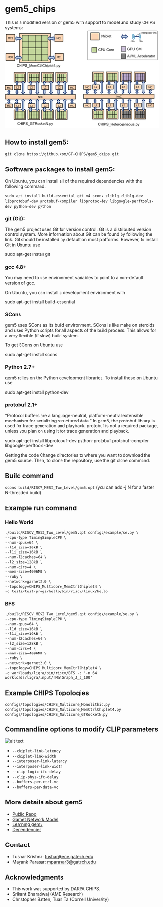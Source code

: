 # gem5_chips

This is a modified version of gem5 with support to model and study CHIPS systems:
![alt text](https://github.com/GT-CHIPS/gem5_chips/blob/master/images/chips_examples.png)



How to install gem5:
-------------------------------------

`git clone https://github.com/GT-CHIPS/gem5_chips.git`


Software packages to install gem5:
-------------------------------------

On Ubuntu, you can install all of the required dependencies with the following command.

```sudo apt install build-essential git m4 scons zlib1g zlib1g-dev libprotobuf-dev protobuf-compiler libprotoc-dev libgoogle-perftools-dev python-dev python```


### git (Git):

The gem5 project uses Git for version control. Git is a distributed version control system. More information about Git can be found by following the link. Git should be installed by default on most platforms. However, to install Git in Ubuntu use

sudo apt-get install git

### gcc 4.8+

You may need to use environment variables to point to a non-default version of gcc.

On Ubuntu, you can install a development environment with

sudo apt-get install build-essential

### SCons
gem5 uses SCons as its build environment. SCons is like make on steroids and uses Python scripts for all aspects of the build process. This allows for a very flexible (if slow) build system.

To get SCons on Ubuntu use

sudo apt-get install scons

### Python 2.7+
gem5 relies on the Python development libraries. To install these on Ubuntu use

sudo apt-get install python-dev

### protobuf 2.1+
“Protocol buffers are a language-neutral, platform-neutral extensible mechanism for serializing structured data.” In gem5, the protobuf library is used for trace generation and playback. protobuf is not a required package, unless you plan on using it for trace generation and playback.

sudo apt-get install libprotobuf-dev python-protobuf protobuf-compiler libgoogle-perftools-dev

Getting the code
Change directories to where you want to download the gem5 source. Then, to clone the repository, use the git clone command.


Build command
--------------
```scons build/RISCV_MESI_Two_Level/gem5.opt```
(you can add -j N for a faster N-threaded build)


Example run command
--------------
### Hello World
```
./build/RISCV_MESI_Two_Level/gem5.opt configs/example/se.py \
--cpu-type TimingSimpleCPU \
--num-cpus=64 \
--l1d_size=16kB \
--l1i_size=16kB \
--num-l2caches=64 \
--l2_size=128kB \
--num-dirs=4 \
--mem-size=4096MB \
--ruby \
--network=garnet2.0 \
--topology=CHIPS_Multicore_MemCtrlChiplet4 \
-c tests/test-progs/hello/bin/riscv/linux/hello
```

### BFS
```
./build/RISCV_MESI_Two_Level/gem5.opt configs/example/se.py \
--cpu-type TimingSimpleCPU \
--num-cpus=64 \
--l1d_size=16kB \
--l1i_size=16kB \
--num-l2caches=64 \
--l2_size=128kB \
--num-dirs=4 \
--mem-size=4096MB \
--ruby \
--network=garnet2.0 \
--topology=CHIPS_Multicore_MemCtrlChiplet4 \
-c workloads/ligra/bin/riscv/BFS -o '-n 64 workloads/ligra/input/rMatGraph_J_5_100'
```

Example CHIPS Topologies
-----------------
```
configs/topologies/CHIPS_Multicore_Monolithic.py 
configs/topologies/CHIPS_Multicore_MemCtrlChiplet4.py
configs/topologies/CHIPS_Multicore_GTRocketN.py
```

Commandline options to modify CLIP parameters
-----------------
![alt text](https://github.com/GT-CHIPS/gem5_chips/blob/master/images/clip.png)

- `--chiplet-link-latency`
- `--chiplet-link-width`
- `--interposer-link-latency`
- `--interposer-link-width`
- `--clip-logic-ifc-delay`
- `--clip-phys-ifc-delay`
- `--buffers-per-ctrl-vc`
- `--buffers-per-data-vc`


More details about gem5
-----------------
- [Public Repo](www.gem5.org)
- [Garnet Network Model](www.gem5.org/Garnet2.0)
- [Learning gem5](http://learning.gem5.org/)
- [Dependencies](http://gem5.org/Dependencies)

Contact
-------------------------------------
- Tushar Krishna: tushar@ece.gatech.edu
- Mayank Parasar: mparasar3@gatech.edu

Acknowledgments
-----------------
- This work was supported by DARPA CHIPS.
- Srikant Bharadwaj (AMD Research)
- Christopher Batten, Tuan Ta (Cornell University)
